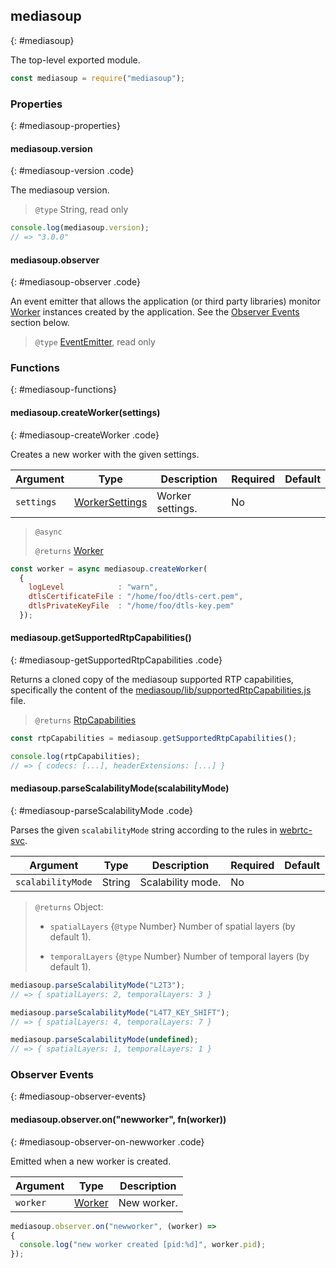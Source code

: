 ## mediasoup
{: #mediasoup}

<section markdown="1">

The top-level exported module.

```javascript
const mediasoup = require("mediasoup");
```

</section>


### Properties
{: #mediasoup-properties}

<section markdown="1">

#### mediasoup.version
{: #mediasoup-version .code}

The mediasoup version.

> `@type` String, read only

```javascript
console.log(mediasoup.version);
// => "3.0.0"
```

#### mediasoup.observer
{: #mediasoup-observer .code}

An event emitter that allows the application (or third party libraries) monitor [Worker](#Worker) instances created by the application. See the [Observer Events](#mediasoup-observer-events) section below.

> `@type` [EventEmitter](https://nodejs.org/api/events.html#events_class_eventemitter), read only

</section>


### Functions
{: #mediasoup-functions}

<section markdown="1">

#### mediasoup.createWorker(settings)
{: #mediasoup-createWorker .code}

Creates a new worker with the given settings.

<div markdown="1" class="table-wrapper L3">

Argument   | Type    | Description | Required | Default 
---------- | ------- | ----------- | -------- | ----------
`settings` | [WorkerSettings](#WorkerSettings) | Worker settings. | No |

</div>

> `@async`
> 
> `@returns` [Worker](#Worker)

```javascript
const worker = async mediasoup.createWorker(
  {
    logLevel            : "warn",
    dtlsCertificateFile : "/home/foo/dtls-cert.pem",
    dtlsPrivateKeyFile  : "/home/foo/dtls-key.pem"
  });
```

#### mediasoup.getSupportedRtpCapabilities()
{: #mediasoup-getSupportedRtpCapabilities .code}

Returns a cloned copy of the mediasoup supported RTP capabilities, specifically the content of the [mediasoup/lib/supportedRtpCapabilities.js](https://github.com/versatica/mediasoup/blob/v3/lib/supportedRtpCapabilities.js) file.

> `@returns` [RtpCapabilities](/documentation/v3/mediasoup/rtp-parameters-and-capabilities/#RtpCapabilities)

```javascript
const rtpCapabilities = mediasoup.getSupportedRtpCapabilities();

console.log(rtpCapabilities);
// => { codecs: [...], headerExtensions: [...] }
```

#### mediasoup.parseScalabilityMode(scalabilityMode)
{: #mediasoup-parseScalabilityMode .code}

Parses the given `scalabilityMode` string according to the rules in [webrtc-svc](https://w3c.github.io/webrtc-svc/).

<div markdown="1" class="table-wrapper L3">

Argument   | Type    | Description | Required | Default 
---------- | ------- | ----------- | -------- | ----------
`scalabilityMode` | String | Scalability mode. | No |

</div>

> `@returns` Object:
> 
> * `spatialLayers` {`@type` Number} Number of spatial layers (by default 1).
>
> * `temporalLayers` {`@type` Number} Number of temporal layers (by default 1).

```javascript
mediasoup.parseScalabilityMode("L2T3");
// => { spatialLayers: 2, temporalLayers: 3 }

mediasoup.parseScalabilityMode("L4T7_KEY_SHIFT");
// => { spatialLayers: 4, temporalLayers: 7 }

mediasoup.parseScalabilityMode(undefined);
// => { spatialLayers: 1, temporalLayers: 1 }
```

</section>


### Observer Events
{: #mediasoup-observer-events}

<section markdown="1">

#### mediasoup.observer.on("newworker", fn(worker))
{: #mediasoup-observer-on-newworker .code}

Emitted when a new worker is created.

<div markdown="1" class="table-wrapper L3">

Argument | Type    | Description   
-------- | ------- | ----------------
`worker` | [Worker](#Worker) | New worker.

</div>

```javascript
mediasoup.observer.on("newworker", (worker) =>
{
  console.log("new worker created [pid:%d]", worker.pid);
});
```

</section>
